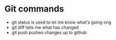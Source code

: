 # Git commands
- git status is used to let me know what's going ong
- git diff tells me what has changed
- git push pushes changes up to github